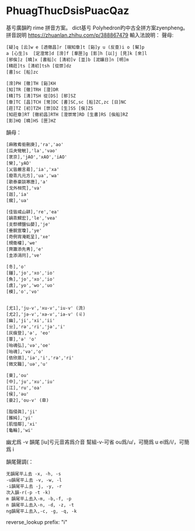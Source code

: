 # PhuagThucDsisPuacQaz
基亏廣韻旳 rime 拼音方案。
dict基亏 Polyhedron旳中古全拼方案zyenpheng。
拼音説明 https://zhuanlan.zhihu.com/p/388867479
輸入法說明：
  聲母:

    [疑]q [云]w e [透徹昌]r [端知章]t [谿]y u (反查)i o [幫]p 
    a [心生]s  [定澄常]d [滂]f [羣匣]g [影]h [以]j [見]k [來]l
    [邪俟]z [曉]x [書船]c [淸初]v [並]b [泥孃日]n [明]m
    [精莊]ts [淸初]tsh [從崇]dz 
    [書]sc [船]zc

    [滂]PH [徹]TH [谿]KH  
    [知]TR [徹]TRH [澄]DR
    [精]TS [淸]TSH 從[DS] [邪]SZ
    [章]TC [昌]TCH [常]DC [書]SC,sc [船]ZC,zc [日]NC
    [莊]TZ [初]TZH [崇]DZ [生]SS [俟]ZS
    [知莊章]RT [徹初昌]RTH [澄崇常]RD [生書]RS [俟船]RZ
    [影]HQ [曉]HS [匣]HZ　
  韻母：

    [麻敗肴銜刪庚],'ra','ao'
    [瓜夬彎觥],'la','vao'
    [衺京],'jAO','xAO','iAO'
    [榮],'yAO'
    [乂皆嚴言昜],'ia','xa'
    [廢乖凡元方],'ua','wa'
    [歌泰豪談寒唐],'a'
    [戈外桓荒],'va'
    [迦],'ia'
    [瘸],'ua'

    [佳皆咸山耕],'re','ea'
    [媧乖鰥宏],'le','vea'
    [支祭幖鹽仙嬰],'je'
    [垂銳宣瓊],'ye'
    [奇例宵淹乾呈],'xe'
    [規衞權],'we'
    [齊簫添先靑],'e'
    [圭添涓冋],'ve'

    [冬],'o'
    [鍾],'jo','xo','io'
    [魚],'jo','xo','io'
    [虞],'yo','wo','uo'
    [模],'o','vo'


    [尤1],'ju-v','xu-v','iu-v' (流)
    [尤2],'jə-v','xə-v','iə-v' (丩)
    [幽],'ji','xi','ii'
    [㞢],'rə','ri','jə','i'
    [灰痕登],'ə', 'eo'
    [覃],'ə' 'o'
    [咍魂弘],'və','oe'
    [咍魂],'və','o'
    [依欣蒸],'iə','i','rə','ri'
    [微文職],'uə','u'

    [東],'ou'
    [中],'ju','xu','iu'
    [江],'ru','oa'
    [侯],'əu'
    [豪2],'ou-v' (皐)

    [脂侵眞],'ji'
    [錐純],'yi'
    [肌愔鄰],'xi'
    [龜輪],'wi'


幽尤爲 -v 韻尾
[iu]亏元音歬爲介音
幫組-v-可省
ou爲/u/，可簡爲 u
ei爲/i/，可簡爲 i

韻尾聲調(：

    无韻尾平丄去 -x, -h, -s
    -u韻尾平丄去 -v, -w, -l
    -i韻尾平丄去 -j, -y, -r
    次入韻-r(-p -t -k)
    m 韻尾平丄去入-m, -b,-f, -p
    n 韻尾平丄去入-n, -d, -z, -t
    ng韻尾平丄去入,-c, -g, -q, -k
    
   reverse_lookup   prefix: "i"


